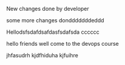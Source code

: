 
New changes done by developer

some more changes dondddddddeddd

Hellodsfsdafdsafdasfsdafsda
cccccc


hello friends
well come
to the
devops course



jhfasudrh
kjdfhiduha
kjfuihre

